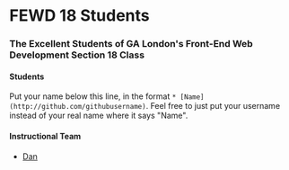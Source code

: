 # FEWD 18 Students

### The Excellent Students of GA London's Front-End Web Development Section 18 Class

#### Students

Put your name below this line, in the format `* [Name](http://github.com/githubusername)`. Feel free to just put your username instead of your real name where it says "Name".

#### Instructional Team

* [Dan](http://github.com/basicallydan)
